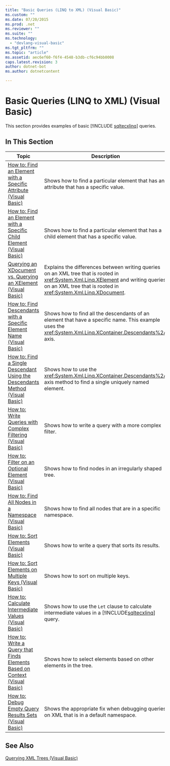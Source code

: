 ```yaml
---
title: "Basic Queries (LINQ to XML) (Visual Basic)"
ms.custom: ""
ms.date: 07/20/2015
ms.prod: .net
ms.reviewer: ""
ms.suite: ""
ms.technology: 
  - "devlang-visual-basic"
ms.tgt_pltfrm: ""
ms.topic: "article"
ms.assetid: aec6ef60-f6f4-4548-b3db-cf6c94bb0008
caps.latest.revision: 3
author: dotnet-bot
ms.author: dotnetcontent

---
```

# Basic Queries (LINQ to XML) (Visual Basic)
This section provides examples of basic [!INCLUDE [sqltecxlinq](~/includes/sqltecxlinq-md.md)] queries.  

## In This Section  


|Topic|Description|  
|-----------|-----------------|  
|[How to: Find an Element with a Specific Attribute (Visual Basic)](../../../../visual-basic/programming-guide/concepts/linq/how-to-find-an-element-with-a-specific-attribute.md)|Shows how to find a particular element that has an attribute that has a specific value.|  
|[How to: Find an Element with a Specific Child Element (Visual Basic)](../../../../visual-basic/programming-guide/concepts/linq/how-to-find-an-element-with-a-specific-child-element.md)|Shows how to find a particular element that has a child element that has a specific value.|  
|[Querying an XDocument vs. Querying an XElement (Visual Basic)](../../../../visual-basic/programming-guide/concepts/linq/querying-an-xdocument-vs-querying-an-xelement.md)|Explains the differences between writing queries on an XML tree that is rooted in <xref:System.Xml.Linq.XElement> and writing queries on an XML tree that is rooted in <xref:System.Xml.Linq.XDocument>.|  
|[How to: Find Descendants with a Specific Element Name (Visual Basic)](../../../../visual-basic/programming-guide/concepts/linq/how-to-find-descendants-with-a-specific-element-name.md)|Shows how to find all the descendants of an element that have a specific name. This example uses the <xref:System.Xml.Linq.XContainer.Descendants%2A> axis.|  
|[How to: Find a Single Descendant Using the Descendants Method (Visual Basic)](../../../../visual-basic/programming-guide/concepts/linq/how-to-find-a-single-descendant-using-the-descendants-method.md)|Shows how to use the <xref:System.Xml.Linq.XContainer.Descendants%2A> axis method to find a single uniquely named element.|  
|[How to: Write Queries with Complex Filtering (Visual Basic)](../../../../visual-basic/programming-guide/concepts/linq/how-to-write-queries-with-complex-filtering.md)|Shows how to write a query with a more complex filter.|  
|[How to: Filter on an Optional Element (Visual Basic)](../../../../visual-basic/programming-guide/concepts/linq/how-to-filter-on-an-optional-element.md)|Shows how to find nodes in an irregularly shaped tree.|  
|[How to: Find All Nodes in a Namespace (Visual Basic)](../../../../visual-basic/programming-guide/concepts/linq/how-to-find-all-nodes-in-a-namespace.md)|Shows how to find all nodes that are in a specific namespace.|  
|[How to: Sort Elements (Visual Basic)](../../../../visual-basic/programming-guide/concepts/linq/how-to-sort-elements.md)|Shows how to write a query that sorts its results.|  
|[How to: Sort Elements on Multiple Keys (Visual Basic)](../../../../visual-basic/programming-guide/concepts/linq/how-to-sort-elements-on-multiple-keys.md)|Shows how to sort on multiple keys.|  
|[How to: Calculate Intermediate Values (Visual Basic)](../../../../visual-basic/programming-guide/concepts/linq/how-to-calculate-intermediate-values.md)|Shows how to use the `Let` clause to calculate intermediate values in a [!INCLUDE[sqltecxlinq](~/includes/sqltecxlinq-md.md)] query.|  
|[How to: Write a Query that Finds Elements Based on Context (Visual Basic)](../../../../visual-basic/programming-guide/concepts/linq/how-to-write-a-query-that-finds-elements-based-on-context.md)|Shows how to select elements based on other elements in the tree.|  
|[How to: Debug Empty Query Results Sets (Visual Basic)](../../../../visual-basic/programming-guide/concepts/linq/how-to-debug-empty-query-results-sets.md)|Shows the appropriate fix when debugging queries on XML that is in a default namespace.|  

## See Also  
 [Querying XML Trees (Visual Basic)](../../../../visual-basic/programming-guide/concepts/linq/querying-xml-trees.md)
